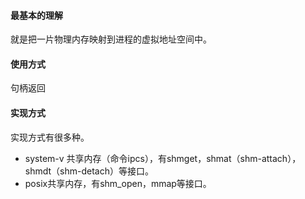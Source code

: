 #### 最基本的理解
就是把一片物理内存映射到进程的虚拟地址空间中。

#### 使用方式
句柄返回

#### 实现方式
实现方式有很多种。
- system-v 共享内存（命令ipcs），有shmget，shmat（shm-attach），shmdt（shm-detach）等接口。
- posix共享内存，有shm_open，mmap等接口。

